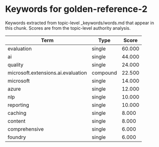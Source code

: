 # Keywords for golden-reference-2

Keywords extracted from topic-level _keywords/words.md that appear in this chunk.
Scores are from the topic-level authority analysis.

| Term | Type | Score |
|------|------|-------|
| evaluation | single | 60.000 |
| ai | single | 44.000 |
| quality | single | 24.000 |
| microsoft.extensions.ai.evaluation | compound | 22.500 |
| microsoft | single | 14.000 |
| azure | single | 12.000 |
| nlp | single | 10.000 |
| reporting | single | 10.000 |
| caching | single | 8.000 |
| content | single | 8.000 |
| comprehensive | single | 6.000 |
| foundry | single | 6.000 |
